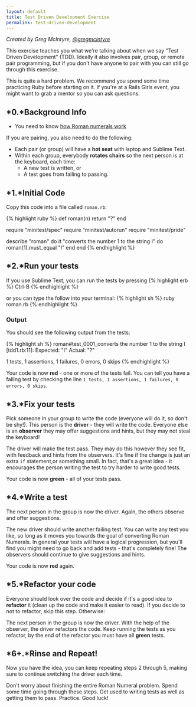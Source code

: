 ```yaml
---
layout: default
title: Test Driven Development Exercise
permalink: test-driven-development
---
```

*Created by Greg McIntyre, [@gregmcintyre](https://twitter.com/gregmcintyre)*

This exercise teaches you what we're talking about when we say "Test Driven Development" (TDD). Ideally it also involves pair, group, or remote pair programming, but if you don't have anyone to pair with you can still go through this exercise.

This is quite a hard problem. We recommend you spend some time practicing Ruby before starting on it. If you're at a Rails Girls event, you might want to grab a mentor so you can ask questions.

## *0.*Background Info

- You need to know [how Roman numerals work](http://www.onlineconversion.com/roman_numerals_advanced.htm)

If you are pairing, you also need to do the following:

- Each pair (or group) will have a **hot seat** with laptop and Sublime Text.
- Within each group, everybody **rotates chairs** so the next person is at the keyboard, each time:
  - A new test is written, or
  - A test goes from failing to passing.

## *1.*Initial Code

Copy this code into a file called `roman.rb`:

{% highlight ruby %}
def roman(n)
  return "?"
end

require "minitest/spec"
require "minitest/autorun"
require "minitest/pride"

describe "roman" do
  it "converts the number 1 to the string I" do
    roman(1).must_equal "I"
  end
end
{% endhighlight %}

## *2.*Run your tests
If you use Sublime Text, you can run the tests by pressing
{% highlight erb %}
Ctrl-B
{% endhighlight %}

or you can type the follow into your terminal:
{% highlight sh %}
ruby roman.rb
{% endhighlight %}

### Output
You should see the following output from the tests:

{% highlight sh %}
roman#test_0001_converts the number 1 to the string I [tdd1.rb:11]:
Expected: "I"
  Actual: "?"

1 tests, 1 assertions, 1 failures, 0 errors, 0 skips
{% endhighlight %}

Your code is now **red** - one or more of the tests fail. You can tell you have a failing test by checking the line `1 tests, 1 assertions, 1 failures, 0 errors, 0 skips`.

## *3.*Fix your tests
Pick someone in your group to write the code (everyone will do it, so don't be shy!). This person is the **driver** - they will write the code. Everyone else is an **observer** they may offer suggestions and hints, but they may not steal the keyboard!

The driver will make the test pass. They may do this however they see fit, with feedback and hints from the observers. It's fine if the change is just an extra `if` statement,or something small. In fact, that's a great idea - it encourages the person writing the test to try harder to write good tests.

Your code is now **green** - all of your tests pass.

## *4.*Write a test

The next person in the group is now the driver. Again, the others observe and offer suggestions.

The new driver should write another failing test. You can write any test you like, so long as it moves you towards the goal of converting Roman Numerals. In general your tests will have a logical progression, but you'll find you might need to go back and add tests - that's completely fine! The observers should continue to give suggestions and hints.

Your code is now **red** again.

## *5.*Refactor your code
Everyone should look over the code and decide if it's a good idea to **refactor** it (clean up the code and make it easier to read). If you decide to not to refactor, skip this step. Otherwise:

The next person in the group is now the driver. With the help of the observer, the driver refactors the code. Keep running the tests as you refactor, by the end of the refactor you must have all **green** tests.

## *6+.*Rinse and Repeat!

Now you have the idea, you can keep repeating steps 2 through 5, making sure to continue switching the driver each time.

Don't worry about finishing the entire Roman Numeral problem. Spend some time going through these steps. Get used to writing tests as well as getting them to pass. Practice. Good luck!